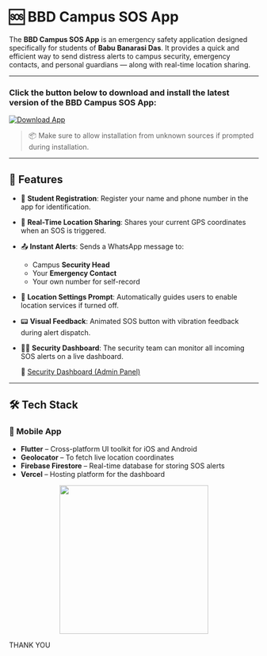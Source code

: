# 🆘 BBD Campus SOS App

The **BBD Campus SOS App** is an emergency safety application designed specifically for students of **Babu Banarasi Das**. It provides a quick and efficient way to send distress alerts to campus security, emergency contacts, and personal guardians — along with real-time location sharing.

---

 ### Click the button below to download and install the latest version of the BBD Campus SOS App:

[![Download App](https://img.shields.io/badge/⬇️%20Download%20App-APK-blue?style=for-the-badge&logo=android)](https://github.com/zbytes2227/bbd-campus-sos/blob/main/campus_sos_app.apk)

> 📦 Make sure to allow installation from unknown sources if prompted during installation.

---

## 📱 Features

- 🔐 **Student Registration**: Register your name and phone number in the app for identification.
- 📍 **Real-Time Location Sharing**: Shares your current GPS coordinates when an SOS is triggered.
- 📤 **Instant Alerts**: Sends a WhatsApp message to:
  - Campus **Security Head**
  - Your **Emergency Contact**
  - Your own number for self-record
- 🧭 **Location Settings Prompt**: Automatically guides users to enable location services if turned off.
- 📟 **Visual Feedback**: Animated SOS button with vibration feedback during alert dispatch.
- 👮‍♂️ **Security Dashboard**: The security team can monitor all incoming SOS alerts on a live dashboard.

  🔗 [Security Dashboard (Admin Panel)](https://campusbbdsos.vercel.app/)

---

## 🛠️ Tech Stack

### 📱 Mobile App
- **Flutter** – Cross-platform UI toolkit for iOS and Android 
- **Geolocator** – To fetch live location coordinates 
- **Firebase Firestore** – Real-time database for storing SOS alerts
- **Vercel** – Hosting platform for the dashboard

 <p align="center">
  <img src="https://github.com/user-attachments/assets/0ca2133a-51da-4645-83e3-bbcfb1957657" width="300"/> 
</p>

 



THANK YOU
